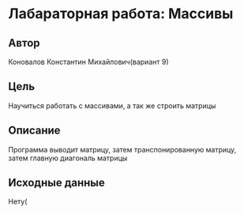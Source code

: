 # Лабараторная работа: Массивы
## Автор
Коновалов Константин Михайлович(вариант 9)
## Цель
Научиться работать с массивами, а так же строить матрицы

## Описание
Программа выводит матрицу, затем транспонированную матрицу, затем главную диагональ матрицы

## Исходные данные
Нету(
